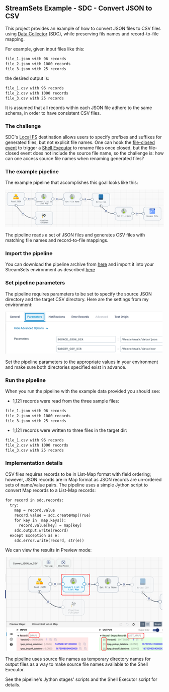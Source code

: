 ## StreamSets Example - SDC - Convert JSON to CSV
This project provides an example of how to convert JSON files to CSV files using [Data Collector](https://streamsets.com/products/data-collector-engine/) (SDC), while preserving  fils names and record-to-file mapping.

For example, given input files like this:

```
file_1.json with 96 records
file_2.json with 1000 records
file_3.json with 25 records
```

the desired output is:

```
file_1.csv with 96 records
file_2.csv with 1000 records
file_3.csv with 25 records
```

It is assumed that all records within each JSON file adhere to the same schema, in order to have consistent CSV files. 


### The challenge

SDC's [Local FS](https://docs.streamsets.com/portal/platform-datacollector/5.6.x/datacollector/UserGuide/Destinations/LocalFS.html#concept_zvc_bv5_1r) destination allows users to specify prefixes and suffixes for generated files, but not explicit file names.  One can hook the [file-closed event](https://docs.streamsets.com/portal/platform-datacollector/5.6.x/datacollector/UserGuide/Destinations/LocalFS.html#concept_tyc_scc_rx) to trigger a [Shell Executor](https://docs.streamsets.com/portal/platform-datacollector/latest/datacollector/UserGuide/Executors/Shell.html#concept_jsr_zpw_tz) to rename files once closed, but the file-closed event does not include the source file name, so the challenge is: how can one access source file names when renaming generated files? 

### The example pipeline

The example pipeline that accomplishes this goal looks like this:

<img src="images/pipeline.png" alt="pipeline" width="700"/>

The pipeline reads a set of JSON files and generates CSV files with matching file names and record-to-file mappings.


### Import the pipeline

You can download the pipeline archive from [here](pipelines/) and import it into your StreamSets environment as described [here](https://docs.streamsets.com/portal/platform-controlhub/controlhub/UserGuide/ExportImport/Importing.html#task_qr5_szm_qx)

### Set pipeline parameters

The pipeline requires parameters to be set to specify the source JSON directory and the target CSV directory. Here are the settings from my environment:

<img src="images/params.png" alt="params" width="500"/>

Set the pipeline parameters to the appropriate values in your environment and make sure both directories specified exist in advance.

### Run the pipeline
When you run the pipeline with the example data provided you should see:

-  1,121 records were read from the three sample files:

```
file_1.json with 96 records
file_2.json with 1000 records
file_3.json with 25 records
```

- 1,121 records were written to three files in the target dir:

```
file_1.csv with 96 records
file_2.csv with 1000 records
file_3.csv with 25 records
```

### Implementation details

CSV files requires records to be in List-Map format with field ordering;  however, JSON records are in Map format as JSON records are un-ordered sets of name/value pairs. The pipeline uses a simple Jython script to convert Map records to a List-Map records:
```
for record in sdc.records:
  try:
    map = record.value
    record.value = sdc.createMap(True)
    for key in  map.keys():
      record.value[key] = map[key]
    sdc.output.write(record)
  except Exception as e:
    sdc.error.write(record, str(e))
```

We can view the results in Preview mode:

<img src="images/map-to-list-map.png" alt="map-to-list-map" width="500"/>

The pipeline uses source file names as temporary directory names for output files as a way to make source file names available to the Shell Executor. 

See the pipeline's Jython stages' scripts and the Shell Executor script for details. 



 
